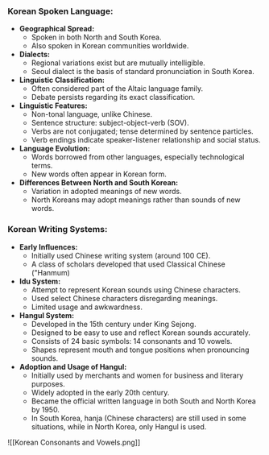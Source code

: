 ### Korean Spoken Language:
- **Geographical Spread:**
	- Spoken in both North and South Korea.
	- Also spoken in Korean communities worldwide.
- **Dialects:**
	- Regional variations exist but are mutually intelligible.
	- Seoul dialect is the basis of standard pronunciation in South Korea.
- **Linguistic Classification:**
	- Often considered part of the Altaic language family.
	- Debate persists regarding its exact classification.
- **Linguistic Features:**
	- Non-tonal language, unlike Chinese.
	- Sentence structure: subject-object-verb (SOV).
	- Verbs are not conjugated; tense determined by sentence particles.
	- Verb endings indicate speaker-listener relationship and social status.
- **Language Evolution:**
	- Words borrowed from other languages, especially technological terms.
	- New words often appear in Korean form.
- **Differences Between North and South Korean:**
	- Variation in adopted meanings of new words.
	- North Koreans may adopt meanings rather than sounds of new words.

### Korean Writing Systems:
- **Early Influences:**
    - Initially used Chinese writing system (around 100 CE).
    - A class of scholars developed that used Classical Chinese ("Hanmum)
- **Idu System:**
    - Attempt to represent Korean sounds using Chinese characters.
    - Used select Chinese characters disregarding meanings.
    - Limited usage and awkwardness.
- **Hangul System:**
    - Developed in the 15th century under King Sejong.
    - Designed to be easy to use and reflect Korean sounds accurately.
    - Consists of 24 basic symbols: 14 consonants and 10 vowels.
    - Shapes represent mouth and tongue positions when pronouncing sounds.
- **Adoption and Usage of Hangul:**
    - Initially used by merchants and women for business and literary purposes.
    - Widely adopted in the early 20th century.
    - Became the official written language in both South and North Korea by 1950.
    - In South Korea, hanja (Chinese characters) are still used in some situations, while in North Korea, only Hangul is used.

![[Korean Consonants and Vowels.png]]